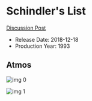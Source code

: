 # Schindler's List

[Discussion Post](https://www.avsforum.com/threads/bass-eq-for-filtered-movies.2995212/post-57283132)

* Release Date: 2018-12-18
* Production Year: 1993

## Atmos

![img 0](https://i.imgur.com/cuTsdZq.jpg)

![img 1](https://i.imgur.com/0soOZ5i.png)

